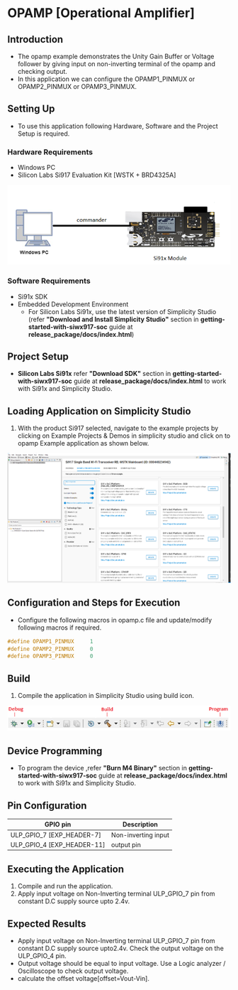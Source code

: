 # OPAMP [Operational Amplifier]

## Introduction 
- The opamp example demonstrates the Unity Gain Buffer or Voltage follower by giving input on
non-inverting terminal of the opamp and checking output.
- In this application we can configure the OPAMP1_PINMUX or OPAMP2_PINMUX or OPAMP3_PINMUX.
  

## Setting Up 
 - To use this application following Hardware, Software and the Project Setup is required.

### Hardware Requirements	
  - Windows PC 
  - Silicon Labs Si917 Evaluation Kit [WSTK + BRD4325A]
 
![Figure: Introduction](resources/readme/image509a.png)

### Software Requirements
  - Si91x SDK
  - Embedded Development Environment
    - For Silicon Labs Si91x, use the latest version of Simplicity Studio (refer **"Download and Install Simplicity Studio"** section in **getting-started-with-siwx917-soc** guide at **release_package/docs/index.html**)
 
## Project Setup
- **Silicon Labs Si91x** refer **"Download SDK"** section in **getting-started-with-siwx917-soc** guide at **release_package/docs/index.html** to work with Si91x and Simplicity Studio.
 
## Loading Application on Simplicity Studio
1. With the product Si917 selected, navigate to the example projects by clicking on Example Projects & Demos 
in simplicity studio and click on to opamp Example application as shown below.

![Figure:](resources/readme/image509b.png)

## Configuration and Steps for Execution

- Configure the following macros in opamp.c file and update/modify following macros if required.
```C
#define OPAMP1_PINMUX     1
#define OPAMP2_PINMUX     0
#define OPAMP3_PINMUX     0
``` 
  
## Build 
1. Compile the application in Simplicity Studio using build icon. 

![Figure: Build run and Debug](resources/readme/image509c.png)

## Device Programming
- To program the device ,refer **"Burn M4 Binary"** section in **getting-started-with-siwx917-soc** guide at **release_package/docs/index.html** to work with Si91x and Simplicity Studio.

## Pin Configuration
|GPIO pin  | Description|
|--- | --- | 
|ULP_GPIO_7 [EXP_HEADER-7] |Non-inverting input|
|ULP_GPIO_4 [EXP_HEADER-11]  |output pin|

## Executing the Application
1. Compile and run the application. 
2. Apply input voltage on Non-Inverting terminal ULP_GPIO_7 pin from constant D.C supply source upto 2.4v.

## Expected Results 
 - Apply input voltage on Non-Inverting terminal ULP_GPIO_7 pin from constant D.C supply source upto2.4v.
 Check the output voltage on the ULP_GPIO_4 pin.
 - Output voltage should be equal to input voltage. Use a Logic analyzer / Oscilloscope  to check output voltage.
  - calculate the offset voltage[offset=Vout-Vin].